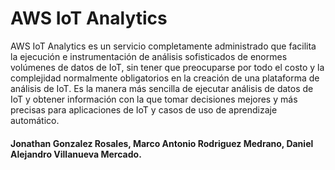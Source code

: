 # AWS IoT Analytics

AWS IoT Analytics es un servicio completamente administrado que facilita la ejecución e instrumentación de análisis sofisticados de enormes volúmenes de datos de IoT, sin tener que preocuparse por todo el costo y la complejidad normalmente obligatorios en la creación de una plataforma de análisis de IoT. Es la manera más sencilla de ejecutar análisis de datos de IoT y obtener información con la que tomar decisiones mejores y más precisas para aplicaciones de IoT y casos de uso de aprendizaje automático.


#### Jonathan Gonzalez Rosales, Marco Antonio Rodriguez Medrano, Daniel Alejandro Villanueva Mercado.
